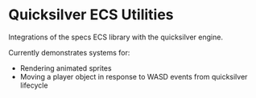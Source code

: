 
# Quicksilver ECS Utilities

Integrations of the specs ECS library with the quicksilver engine.

Currently demonstrates systems for:

* Rendering animated sprites
* Moving a player object in response to WASD events from quicksilver lifecycle
